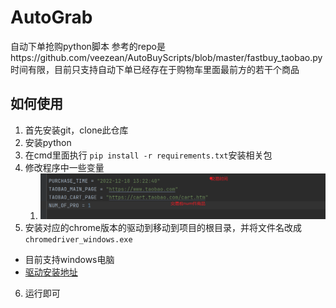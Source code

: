 # AutoGrab
自动下单抢购python脚本
参考的repo是https://github.com/veezean/AutoBuyScripts/blob/master/fastbuy_taobao.py
时间有限，目前只支持自动下单已经存在于购物车里面最前方的若干个商品
## 如何使用
1. 首先安装git，clone此仓库
2. 安装python
3. 在cmd里面执行 `pip install -r requirements.txt`安装相关包
4. 修改程序中一些变量
   1. ![taobao.py](./img.png)
5. 安装对应的chrome版本的驱动到移动到项目的根目录，并将文件名改成 `chromedriver_windows.exe`
* 目前支持windows电脑
* [驱动安装地址](http://chromedriver.storage.googleapis.com/index.html)
6. 运行即可
